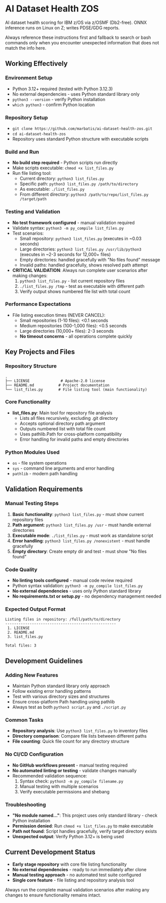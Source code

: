 # AI Dataset Health ZOS

AI dataset health scoring for IBM z/OS via z/OSMF (Db2-free). ONNX inference runs on Linux on Z; writes PDSE/GDG reports.

Always reference these instructions first and fallback to search or bash commands only when you encounter unexpected information that does not match the info here.

## Working Effectively

### Environment Setup
- Python 3.12+ required (tested with Python 3.12.3)
- No external dependencies - uses Python standard library only
- `python3 --version` - verify Python installation
- `which python3` - confirm Python location

### Repository Setup
- `git clone https://github.com/marbatis/ai-dataset-health-zos.git`
- `cd ai-dataset-health-zos`
- Repository uses standard Python structure with executable scripts

### Build and Run
- **No build step required** - Python scripts run directly
- Make scripts executable: `chmod +x list_files.py`
- Run file listing tool:
  - Current directory: `python3 list_files.py`
  - Specific path: `python3 list_files.py /path/to/directory` 
  - As executable: `./list_files.py`
  - From different directory: `python3 /path/to/repo/list_files.py /target/path`

### Testing and Validation
- **No test framework configured** - manual validation required
- Validate syntax: `python3 -m py_compile list_files.py`
- Test scenarios:
  - Small repository: `python3 list_files.py` (executes in ~0.03 seconds)
  - Large directories: `python3 list_files.py /usr/lib/python3` (executes in ~2-3 seconds for 12,000+ files)
  - Empty directories: handled gracefully with "No files found" message
  - Invalid paths: handled gracefully, shows resolved path attempt
- **CRITICAL VALIDATION**: Always run complete user scenarios after making changes:
  1. `python3 list_files.py` - list current repository files
  2. `./list_files.py /tmp` - test as executable with different path
  3. Verify output shows numbered file list with total count

### Performance Expectations
- File listing execution times (NEVER CANCEL):
  - Small repositories (1-10 files): <0.1 seconds
  - Medium repositories (100-1,000 files): <0.5 seconds  
  - Large directories (10,000+ files): 2-3 seconds
  - **No timeout concerns** - all operations complete quickly

## Key Projects and Files

### Repository Structure
```
.
├── LICENSE              # Apache-2.0 license
├── README.md           # Project documentation
└── list_files.py       # File listing tool (main functionality)
```

### Core Functionality
- **list_files.py**: Main tool for repository file analysis
  - Lists all files recursively, excluding .git directory
  - Accepts optional directory path argument
  - Outputs numbered list with total file count
  - Uses pathlib.Path for cross-platform compatibility
  - Error handling for invalid paths and empty directories

### Python Modules Used
- `os` - file system operations
- `sys` - command line arguments and error handling
- `pathlib` - modern path handling

## Validation Requirements

### Manual Testing Steps
1. **Basic functionality**: `python3 list_files.py` - must show current repository files
2. **Path argument**: `python3 list_files.py /usr` - must handle external directories
3. **Executable mode**: `./list_files.py` - must work as standalone script
4. **Error handling**: `python3 list_files.py /nonexistent` - must handle gracefully
5. **Empty directory**: Create empty dir and test - must show "No files found"

### Code Quality
- **No linting tools configured** - manual code review required
- Python syntax validation: `python3 -m py_compile list_files.py`
- **No external dependencies** - uses only Python standard library
- **No requirements.txt or setup.py** - no dependency management needed

### Expected Output Format
```
Listing files in repository: /full/path/to/directory
--------------------------------------------------
 1. LICENSE
 2. README.md
 3. list_files.py

Total files: 3
```

## Development Guidelines

### Adding New Features
- Maintain Python standard library only approach
- Follow existing error handling patterns
- Test with various directory sizes and structures
- Ensure cross-platform Path handling using pathlib
- Always test as both `python3 script.py` and `./script.py`

### Common Tasks
- **Repository analysis**: Use `python3 list_files.py` to inventory files
- **Directory comparison**: Compare file lists between different paths
- **File counting**: Quick file count for any directory structure

### No CI/CD Configuration
- **No GitHub workflows present** - manual testing required
- **No automated linting or testing** - validate changes manually
- Recommended validation sequence:
  1. Syntax check: `python3 -m py_compile filename.py`
  2. Manual testing with multiple scenarios
  3. Verify executable permissions and shebang

### Troubleshooting
- **"No module named..."**: This project uses only standard library - check Python installation
- **Permission denied**: Run `chmod +x list_files.py` to make executable
- **Path not found**: Script handles gracefully, verify target directory exists
- **Unexpected output**: Verify Python 3.12+ is being used

## Current Development Status
- **Early stage repository** with core file listing functionality
- **No external dependencies** - ready to run immediately after clone
- **Manual testing approach** - no automated test suite configured
- **Single core feature** - file listing and repository analysis tool

Always run the complete manual validation scenarios after making any changes to ensure functionality remains intact.